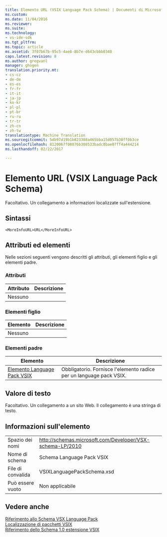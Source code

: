 ```yaml
---
title: Elemento URL (VSIX Language Pack Schema) | Documenti di Microsoft
ms.custom: 
ms.date: 11/04/2016
ms.reviewer: 
ms.suite: 
ms.technology:
- vs-ide-sdk
ms.tgt_pltfrm: 
ms.topic: article
ms.assetid: 3f07b67b-95c5-4ae8-8b7e-d643cbbb0348
caps.latest.revision: 8
ms.author: gregvanl
manager: ghogen
translation.priority.mt:
- cs-cz
- de-de
- es-es
- fr-fr
- it-it
- ja-jp
- ko-kr
- pl-pl
- pt-br
- ru-ru
- tr-tr
- zh-cn
- zh-tw
translationtype: Machine Translation
ms.sourcegitcommit: 5db97d19b1b823388a465bba15d057b30ff0b3ce
ms.openlocfilehash: 8120067f08076b308533badc8bae07ff4a444214
ms.lasthandoff: 02/22/2017

---
```

# <a name="moreinfourl-element-vsix-language-pack-schema"></a>Elemento URL (VSIX Language Pack Schema)
Facoltativo. Un collegamento a informazioni localizzate sull'estensione.  
  
## <a name="syntax"></a>Sintassi  
  
```  
<MoreInfoURL>URL</MoreInfoURL>  
```  
  
## <a name="attributes-and-elements"></a>Attributi ed elementi  
 Nelle sezioni seguenti vengono descritti gli attributi, gli elementi figlio e gli elementi padre.  
  
### <a name="attributes"></a>Attributi  
  
|Attributo|Descrizione|  
|---------------|-----------------|  
|Nessuno||  
  
### <a name="child-elements"></a>Elementi figlio  
  
|Elemento|Descrizione|  
|-------------|-----------------|  
|Nessuno||  
  
### <a name="parent-elements"></a>Elementi padre  
  
|Elemento|Descrizione|  
|-------------|-----------------|  
|[Elemento Language Pack VSIX](../extensibility/vsixlanguagepack-element-vsix-language-pack-schema.md)|Obbligatorio. Fornisce l'elemento radice per un language pack VSIX.|  
  
## <a name="text-value"></a>Valore di testo  
 Facoltativo. Un collegamento a un sito Web. Il collegamento è una stringa di testo.  
  
## <a name="element-information"></a>Informazioni sull'elemento  
  
|||  
|-|-|  
|Spazio dei nomi|http://schemas.microsoft.com/Developer/VSX-schema-LP/2010|  
|Nome di schema|Schema Language Pack VSIX|  
|File di convalida|VSIXLanguagePackSchema.xsd|  
|Può essere vuoto|Non applicabile|  
  
## <a name="see-also"></a>Vedere anche  
 [Riferimento allo Schema VSX Language Pack](../extensibility/vsx-language-pack-schema-reference.md)   
 [Localizzazione di pacchetti VSIX](../extensibility/localizing-vsix-packages.md)   
 [Riferimento dello Schema 1.0 estensione VSIX](http://msdn.microsoft.com/en-us/76e410ec-b1fb-4652-ac98-4a4c52e09a2b)
